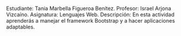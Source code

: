 Estudiante: Tania Marbella Figueroa Benítez.
Profesor: Israel Arjona Vizcaíno.
Asignatura: Lenguajes Web.
Descripción: En esta actividad aprenderás a manejar el framework Bootstrap y a hacer aplicaciones adaptables.
